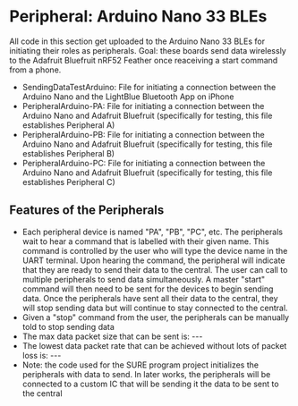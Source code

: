 # Peripheral: Arduino Nano 33 BLEs

All code in this section get uploaded to the Arduino Nano 33 BLEs for initiating their roles as peripherals.
Goal: these boards send data wirelessly to the Adafruit Bluefruit nRF52 Feather once reaceiving a start command from a phone. 

* SendingDataTestArduino: File for initiating a connection between the Arduino Nano and the LightBlue Bluetooth App on iPhone
* PeripheralArduino-PA: File for initiating a connection between the Arduino Nano and Adafruit Bluefruit (specifically for testing, this file establishes Peripheral A)
* PeripheralArduino-PB: File for initiating a connection between the Arduino Nano and Adafruit Bluefruit (specifically for testing, this file establishes Peripheral B)
* PeripheralArduino-PC: File for initiating a connection between the Arduino Nano and Adafruit Bluefruit (specifically for testing, this file establishes Peripheral C)

Features of the Peripherals
----------
* Each peripheral device is named "PA", "PB", "PC", etc. The peripherals wait to hear a command that is labelled with their given name. This command is controlled by the user who will type the device name in the UART terminal. Upon hearing the command, the peripheral will indicate that they are ready to send their data to the central. The user can call to multiple peripherals to send data simultaneously. A master "start" command will then need to be sent for the devices to begin sending data. Once the peripherals have sent all their data to the central, they will stop sending data but will continue to stay connected to the central. 
* Given a "stop" command from the user, the peripherals can be manually told to stop sending data 
* The max data packet size that can be sent is: ---
* The lowest data packet rate that can be achieved without lots of packet loss is: ---
* Note: the code used for the SURE program project initializes the peripherals with data to send. In later works, the peripherals will be connected to a custom IC that will be sending it the data to be sent to the central
